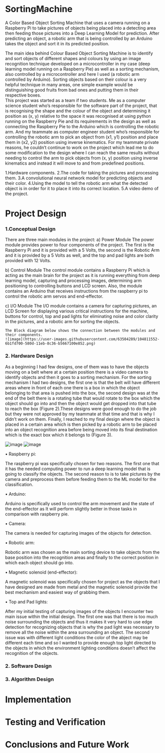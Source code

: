 # SortingMachine
A Color Based Object Sorting Machine that uses a camera running on a Raspberry Pi to take pictures of objects being placed into a detecting area then feeding those pictures into a Deep Learning Model for prediction. After predicting an object, a robotic arm that is being controlled by an Arduino takes the object and sort it in its predicted position.

The main idea behind Colour Based Object Sorting Machine is to identify and sort objects of different shapes and colours by using an image recognition technique developed on a microcontroller in my case (deep learning model running on a Raspberry Pie) as well as a sorting mechanism, also controlled by a microcontroller and here I used (a robotic arm controlled by Arduino). Sorting objects based on their colour is a very helpful technique in many areas, one simple example would be distinguishing good fruits from bad ones and putting them in their respective boxes.  
This project was started as a team if two students. Me as a computer science student who’s responsible for the software part of the project, that is recognising the shape and the colour of the object and determining it position as (x, y) relative to the space it was recognised at using python running on the Raspberry Pie and its requirements in the design as well as connecting the Raspberry Pie to the Arduino which is controlling the robotic arm.  And my teammate as computer engineer student who’s responsible for controlling the robotic arm to pick an object from (x1, y1) position and place them in (x2, y2) position using inverse kinematics. 
For my teammate private reasons, he couldn’t continue to work on the project which lead me to do some modification to the design where I can reach the same results without needing to control the arm to pick objects from (x, y) position using inverse kinematics and instead it will move to and from predefined positions.  

1.Hardware components. 
2.The code for taking the pictures and processing them.
3.A convolutional neural network model for predicting objects and their color. 
4.Using the model to tell the robotic arm what the detected object is in order for it to place it into its correct location.
5.A video demo of the project.


# Project Design 
### 1.Conceptual Design
  
  There are three main modules in the project:
a)	Power Module
The power module provides power to four components of the project. The first is the Raspberry Pi and it is provided with a 5 Volts, the second is the Robotic Arm and it is provided by a 5 Volts as well, and the top and pad lights are both provided with 12 Volts. 

b)	Control Module
The control module contains a Raspberry Pi which is acting as the main brain for the project as it is running everything from deep learning model, capturing and processing images, determining arm positioning to controlling buttons and LCD screen. Also, the module contains an Arduino that receives instructions from the raspberry pi to control the robotic arm servos and end-effector. 

c)	I/O Module
The I/O module contains a camera for capturing pictures, an LCD Screen for displaying various critical instructions for the machine, buttons for control, top and pad lights for eliminating noise and color clarity in the pictures, and a robotic arm for sorting the objects. 
	
	The Block diagram below shows the connection between the modules and their components. 
	![image](https://user-images.githubusercontent.com/63504289/104811552-6b1fd700-580d-11eb-8c36-b5667100e852.png)

 ### 2. Hardware Design
  As a beginning I had few designs, one of them was to have the objects moving on a belt where at a certain position there is a video camera to identify objects and then it goes to a sorting mechanism. For the sorting mechanism I had two designs, the first one is that the belt will have different areas where in front of each one there is a box in which the object belonging to that area is pushed into the box, the second design was at the end of the belt there is a rotating tube that would rotate to the box which the object should go into and then the object would get dropped into that tube to reach the box (Figure 2).These designs were good enough to do the job but they were not approved by my teammate at that time and that is why I didn’t work on them. Finally, I reached to my final design where the object is placed in a certain area which is then picked by a robotic arm to be placed into an object recognition area before being moved into its final destination which is the exact box which it belongs to (Figure 3). 
  
  ![image](https://user-images.githubusercontent.com/63504289/104811586-b1753600-580d-11eb-87bc-cefa6ee6784b.png)
![image](https://user-images.githubusercontent.com/63504289/104811597-c5b93300-580d-11eb-8644-d3e413dee649.png)

•	Raspberry pi:



The raspberry pi was specifically chosen for two reasons. The first one that it has the needed computing power to run a deep learning model that is going to classify the objects. The second reason to is to take pictures by the camera and preprocess them before feeding them to the ML model for the classification.




•	Arduino: 


Arduino is specifically used to control the arm movement and the state of the end-effector as It will perform slightly better in those tasks in comparison with raspberry pie. 



•	Camera:

The camera is needed for capturing images of the objects for detection. 

•	Robotic arm:

Robotic arm was chosen as the main sorting device to take objects from the base position into the recognition areas and finally to the correct position in which each object should go into. 

•	Magnetic solenoid (end-effector):

A magnetic solenoid was specifically chosen for project as the objects that I have designed are made from metal and the magnetic solenoid provide the best mechanism and easiest way of grabbing them. 


•	Top and Pad lights:


After my initial testing of capturing images of the objects I encounter two main issue within the initial design. The first one was that there is too much noise surrounding the objects and thus it makes it very hard to use edge detection for recognizing objects that is why the pad light was necessary to remove all the noise within the area surrounding an object. The second issue was with different light conditions the color of the abject may be different each time and so I wanted to provide enough top light directed to the objects in which the environment lighting conditions doesn’t affect the recognition of the objects.  

  ### 2. Software Design
  ### 3. Algorithm Design
 
# Implementation
# Testing and Verification
# Conclusions and Future Work
